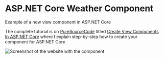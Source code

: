 # ASP.NET Core Weather Component
Example of a new view component in ASP.NET Core

The complete tutorial is on [PureSourceCode](https://www.puresourcecode.com) titled [Create View Components In ASP.NET Core](https://www.puresourcecode.com/dotnet/net-core/create-view-components-in-asp-net-core/) where I explain step-by-step how to create your component for ASP.NET Core

![Screenshot of the website with the component](https://www.puresourcecode.com/wp-content/uploads/2021/02/image-42-1536x1015.png)
